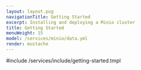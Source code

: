 ```yaml
---
layout: layout.pug
navigationTitle: Getting Started
excerpt: Installing and deploying a Minio cluster
title: Getting Started
menuWeight: 15
model: /services/minio/data.yml
render: mustache
---
```


<!-- This section needs information for minNodeCount and nodeDescription. -->



#include /services/include/getting-started.tmpl
